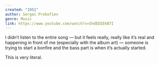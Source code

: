 ```yaml
---
created: "1951"
author: Sergei Prokofiev
genre: Music
link: https://www.youtube.com/watch?v=ShdEDIEkB7I
---
```


I didn’t listen to the entire song — but it feels really, really like it’s real and happening in front of me (especially with the album art) — someone is trying to start a bonfire and the bass part is when it’s actually started.

This is very literal.
